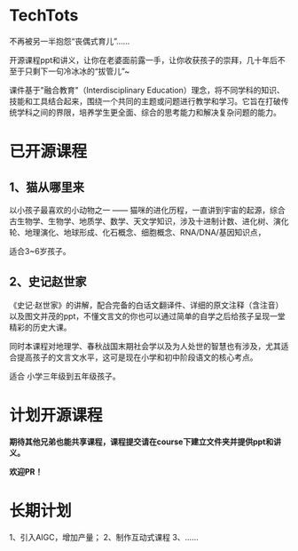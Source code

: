 # TechTots
不再被另一半抱怨“丧偶式育儿”……

开源课程ppt和讲义，让你在老婆面前露一手，让你收获孩子的崇拜，几十年后不至于只剩下一句冷冰冰的“拔管儿”~

课件基于"融合教育"（Interdisciplinary Education）理念，将不同学科的知识、技能和工具结合起来，围绕一个共同的主题或问题进行教学和学习。它旨在打破传统学科之间的界限，培养学生更全面、综合的思考能力和解决复杂问题的能力。

# 已开源课程

## 1、猫从哪里来 

以小孩子最喜欢的小动物之一 —— 猫咪的进化历程，一直讲到宇宙的起源，综合古生物学、生物学、地质学、数学、天文学知识，涉及十进制计数、进化树、演化轮、地理演化、地球形成、化石概念、细胞概念、RNA/DNA/基因知识点，

适合3~6岁孩子。

## 2、史记赵世家

《史记·赵世家》的讲解，配合完备的白话文翻译件、详细的原文注释（含注音）以及图文并茂的ppt，不懂文言文的你也可以通过简单的自学之后给孩子呈现一堂精彩的历史大课。

同时本课程对地理学、春秋战国末期社会学以及为人处世的智慧也有涉及，尤其适合提高孩子的文言文水平，这可是现在小学和初中阶段语文的核心考点。

适合 小学三年级到五年级孩子。

# 计划开源课程

**期待其他兄弟也能共享课程，课程提交请在course下建立文件夹并提供ppt和讲义。**

**欢迎PR！**

# 长期计划

1、引入AIGC，增加产量；
2、制作互动式课程
3、…… 
